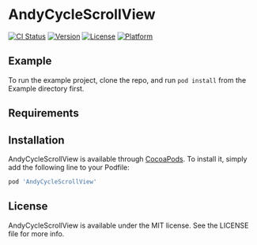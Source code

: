# AndyCycleScrollView

[![CI Status](https://img.shields.io/travis/Andy.Li/AndyCycleScrollView.svg?style=flat)](https://travis-ci.org/Andy.Li/AndyCycleScrollView)
[![Version](https://img.shields.io/cocoapods/v/AndyCycleScrollView.svg?style=flat)](https://cocoapods.org/pods/AndyCycleScrollView)
[![License](https://img.shields.io/cocoapods/l/AndyCycleScrollView.svg?style=flat)](https://cocoapods.org/pods/AndyCycleScrollView)
[![Platform](https://img.shields.io/cocoapods/p/AndyCycleScrollView.svg?style=flat)](https://cocoapods.org/pods/AndyCycleScrollView)

## Example

To run the example project, clone the repo, and run `pod install` from the Example directory first.

## Requirements

## Installation

AndyCycleScrollView is available through [CocoaPods](https://cocoapods.org). To install
it, simply add the following line to your Podfile:

```ruby
pod 'AndyCycleScrollView'
```

## License

AndyCycleScrollView is available under the MIT license. See the LICENSE file for more info.
